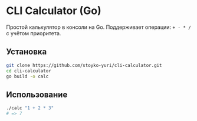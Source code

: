 # CLI Calculator (Go)

Простой калькулятор в консоли на Go.
Поддерживает операции: `+ - * /` с учётом приоритета.

## Установка

```bash
git clone https://github.com/stoyko-yuri/cli-calculator.git
cd cli-calculator
go build -o calc
```

## Использование

```bash
./calc "1 + 2 * 3"
# => 7
```
